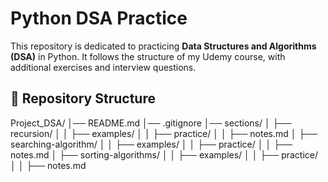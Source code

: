 # Python DSA Practice

This repository is dedicated to practicing **Data Structures and Algorithms (DSA)** in Python. It follows the structure of my Udemy course, with additional exercises and interview questions.

## 📂 Repository Structure
Project_DSA/
│── README.md
│── .gitignore
│── sections/
│   ├── recursion/
│   │   ├── examples/
│   │   ├── practice/
│   │   ├── notes.md
│   ├── searching-algorithm/
│   │   ├── examples/
│   │   ├── practice/
│   │   ├── notes.md
│   ├── sorting-algorithms/
│   │   ├── examples/
│   │   ├── practice/
│   │   ├── notes.md        

